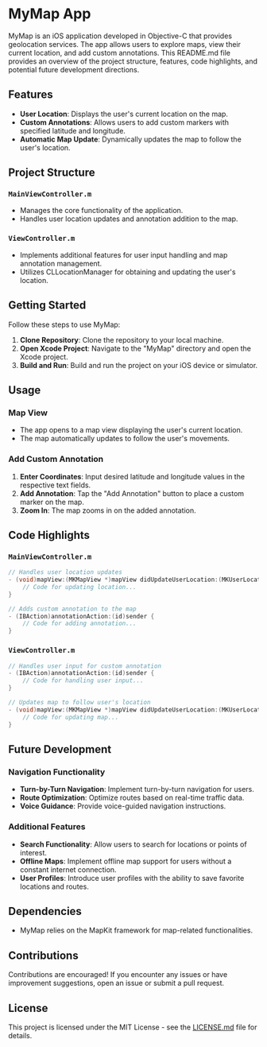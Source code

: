 # MyMap App

MyMap is an iOS application developed in Objective-C that provides geolocation services. The app allows users to explore maps, view their current location, and add custom annotations. This README.md file provides an overview of the project structure, features, code highlights, and potential future development directions.

## Features

- **User Location**: Displays the user's current location on the map.
- **Custom Annotations**: Allows users to add custom markers with specified latitude and longitude.
- **Automatic Map Update**: Dynamically updates the map to follow the user's location.

## Project Structure

### `MainViewController.m`

- Manages the core functionality of the application.
- Handles user location updates and annotation addition to the map.

### `ViewController.m`

- Implements additional features for user input handling and map annotation management.
- Utilizes CLLocationManager for obtaining and updating the user's location.

## Getting Started

Follow these steps to use MyMap:

1. **Clone Repository**: Clone the repository to your local machine.
2. **Open Xcode Project**: Navigate to the "MyMap" directory and open the Xcode project.
3. **Build and Run**: Build and run the project on your iOS device or simulator.

## Usage

### Map View

- The app opens to a map view displaying the user's current location.
- The map automatically updates to follow the user's movements.

### Add Custom Annotation

1. **Enter Coordinates**: Input desired latitude and longitude values in the respective text fields.
2. **Add Annotation**: Tap the "Add Annotation" button to place a custom marker on the map.
3. **Zoom In**: The map zooms in on the added annotation.

## Code Highlights

### `MainViewController.m`

```objective-c
// Handles user location updates
- (void)mapView:(MKMapView *)mapView didUpdateUserLocation:(MKUserLocation *)userLocation { 
    // Code for updating location...
}

// Adds custom annotation to the map
- (IBAction)annotationAction:(id)sender { 
    // Code for adding annotation...
}
```

### `ViewController.m`

```objective-c
// Handles user input for custom annotation
- (IBAction)annotationAction:(id)sender { 
    // Code for handling user input...
}

// Updates map to follow user's location
- (void)mapView:(MKMapView *)mapView didUpdateUserLocation:(MKUserLocation *)userLocation { 
    // Code for updating map...
}
```

## Future Development

### Navigation Functionality

- **Turn-by-Turn Navigation**: Implement turn-by-turn navigation for users.
- **Route Optimization**: Optimize routes based on real-time traffic data.
- **Voice Guidance**: Provide voice-guided navigation instructions.

### Additional Features

- **Search Functionality**: Allow users to search for locations or points of interest.
- **Offline Maps**: Implement offline map support for users without a constant internet connection.
- **User Profiles**: Introduce user profiles with the ability to save favorite locations and routes.

## Dependencies

- MyMap relies on the MapKit framework for map-related functionalities.

## Contributions

Contributions are encouraged! If you encounter any issues or have improvement suggestions, open an issue or submit a pull request.

## License

This project is licensed under the MIT License - see the [LICENSE.md](LICENSE.md) file for details.
